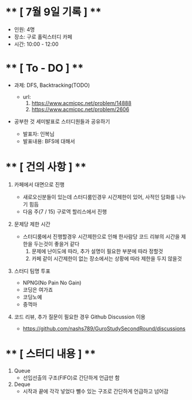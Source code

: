 # ** [ 7월 9일 기록 ] **
- 인원: 4명
- 장소: 구로 홀릭스터디 카페
- 시간: 10:00 - 12:00

# ** [ To - DO ] **
- 과제: DFS, Backtracking(TODO)
    - url:
      1. https://www.acmicpc.net/problem/14888
      2. https://www.acmicpc.net/problem/2606
    

- 공부한 것 세미발표로 스터디원들과 공유하기
    - 발표자: 인복님
    - 발표내용: BFS에 대해서

# ** [ 건의 사항 ] **
1. 카페에서 대면으로 진행
    - 새로오신분들이 있는데 스터디룸인경우 시간제한이 있어, 사적인 담화를 나누기 힘듬
    - 다음 주(7 / 15) 구로역 할리스에서 진행

2. 문제당 제한 시간
    - 스터디룸에서 진행할경우 시간제한으로 인해 한사람당 코드 리뷰의 시간을 제한을 두는것이 좋을거 같다
        1. 문제에 난이도에 따라, 추가 설명이 필요한 부분에 따라 정할것
        2. 카페 같이 시간제한이 없는 장소에서는 상황에 따라 제한을 두지 않을것

3. 스터디 팀명 투표
    - NPNG(No Pain No Gain)
    - 코딩은 여가죠
    - 코딩노예
    - 중꺽마

4. 코드 리뷰, 추가 질문이 필요한 경우 Github Discussion 이용
    - https://github.com/nashs789/GuroStudySecondRound/discussions
      
# ** [ 스터디 내용 ] **
1. Queue
    - 선입선출의 구조(FIFO)로 간단하게 언급만 함
2. Deque
    - 시작과 끝에 각각 넣었다 뺄수 있는 구조로 간단하게 언급하고 넘어감 
